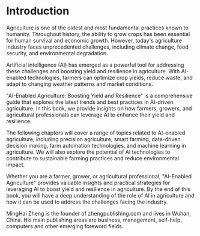 # Introduction

Agriculture is one of the oldest and most fundamental practices known to humanity. Throughout history, the ability to grow crops has been essential for human survival and economic growth. However, today's agriculture industry faces unprecedented challenges, including climate change, food security, and environmental degradation.

Artificial intelligence (AI) has emerged as a powerful tool for addressing these challenges and boosting yield and resilience in agriculture. With AI-enabled technologies, farmers can optimize crop yields, reduce waste, and adapt to changing weather patterns and market conditions.

"AI-Enabled Agriculture: Boosting Yield and Resilience" is a comprehensive guide that explores the latest trends and best practices in AI-driven agriculture. In this book, we provide insights on how farmers, growers, and agricultural professionals can leverage AI to enhance their yield and resilience.

The following chapters will cover a range of topics related to AI-enabled agriculture, including precision agriculture, smart farming, data-driven decision making, farm automation technologies, and machine learning in agriculture. We will also explore the potential of AI technologies to contribute to sustainable farming practices and reduce environmental impact.

Whether you are a farmer, grower, or agricultural professional, "AI-Enabled Agriculture" provides valuable insights and practical strategies for leveraging AI to boost yield and resilience in agriculture. By the end of this book, you will have a deep understanding of the role of AI in agriculture and how it can be used to address the challenges facing the industry.

MingHai Zheng is the founder of zhengpublishing.com and lives in Wuhan, China. His main publishing areas are business, management, self-help, computers and other emerging foreword fields.
